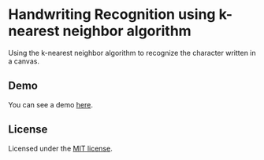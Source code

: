 Handwriting Recognition using k-nearest neighbor algorithm
================================

Using the k-nearest neighbor algorithm to recognize the character written in a canvas.

## Demo
You can see a demo [here](http://dompuiu.github.com/handwriting-recognition-with-knn/demo/index.html).

## License
Licensed under the [MIT license](http://www.opensource.org/licenses/mit-license.php).